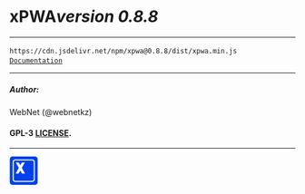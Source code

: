<h1 style="display: flex; align-items: center;">
    xPWA 
    <i>version 0.8.8</i>
</h1>
<hr>
<code>https://cdn.jsdelivr.net/npm/xpwa@0.8.8/dist/xpwa.min.js</code>
<br>
<code><a href="https://xpwa.webnet.kz">Documentation</a></code>
<hr>
<h5>Author:</h5>
<p>WebNet (@webnetkz)</p>
<h4>GPL-3 <a href="LICENSE">LICENSE</a>.</h4>
<hr>
<img src="./logo.png" width="50px;" style="width: 50px;">



